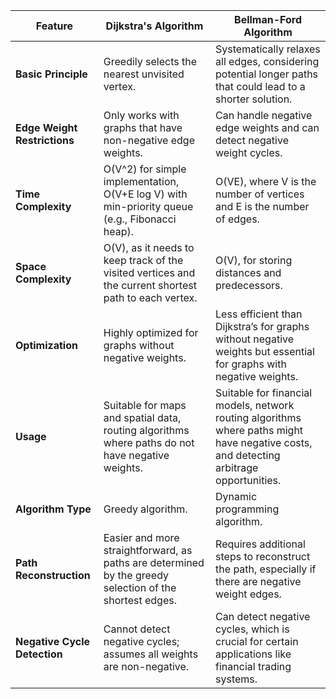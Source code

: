
| Feature | Dijkstra's Algorithm | Bellman-Ford Algorithm |
|---------|----------------------|------------------------|
| **Basic Principle** | Greedily selects the nearest unvisited vertex. | Systematically relaxes all edges, considering potential longer paths that could lead to a shorter solution. |
| **Edge Weight Restrictions** | Only works with graphs that have non-negative edge weights. | Can handle negative edge weights and can detect negative weight cycles. |
| **Time Complexity** | O(V^2) for simple implementation, O(V+E log V) with min-priority queue (e.g., Fibonacci heap). | O(VE), where V is the number of vertices and E is the number of edges. |
| **Space Complexity** | O(V), as it needs to keep track of the visited vertices and the current shortest path to each vertex. | O(V), for storing distances and predecessors. |
| **Optimization** | Highly optimized for graphs without negative weights. | Less efficient than Dijkstra’s for graphs without negative weights but essential for graphs with negative weights. |
| **Usage** | Suitable for maps and spatial data, routing algorithms where paths do not have negative weights. | Suitable for financial models, network routing algorithms where paths might have negative costs, and detecting arbitrage opportunities. |
| **Algorithm Type** | Greedy algorithm. | Dynamic programming algorithm. |
| **Path Reconstruction** | Easier and more straightforward, as paths are determined by the greedy selection of the shortest edges. | Requires additional steps to reconstruct the path, especially if there are negative weight edges. |
| **Negative Cycle Detection** | Cannot detect negative cycles; assumes all weights are non-negative. | Can detect negative cycles, which is crucial for certain applications like financial trading systems. |
